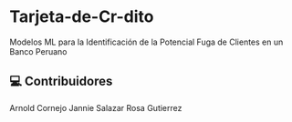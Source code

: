 # Tarjeta-de-Cr-dito
Modelos ML para la Identificación de la Potencial Fuga de Clientes en un Banco Peruano
## 💻 Contribuidores
Arnold Cornejo
Jannie Salazar
Rosa Gutierrez
